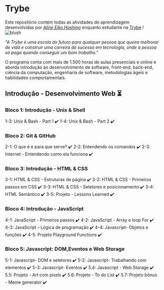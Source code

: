 # Trybe

Este repositório contém todas as atividades de aprendizagem desenvolvidas por _[Aline Eiko Hoshino](https://www.linkedin.com/in/alinehoshino/)_ enquanto estudante na [Trybe](https://www.betrybe.com/) ! ![blush](https://github.githubassets.com/images/icons/emoji/unicode/1f60a.png)

_"A Trybe é uma escola do futuro para qualquer pessoa que queira melhorar de vida e construir uma carreira de sucesso em tecnologia, onde a pessoa só paga quando conseguir um bom trabalho."_

O programa conta com mais de 1.500 horas de aulas presenciais e online e aborda introdução ao desenvolvimento de software, front-end, back-end, ciência da computação, engenharia de software, metodologias ágeis e habilidades comportamentais.

## Introdução - Desenvolvimento Web :hourglass_flowing_sand:

### Bloco 1: Introdução - Unix & Shell

1-3: Unix & Bash - Part 1 :heavy_check_mark:
1-4: Unix & Bash - Part 2 :heavy_check_mark:

### Bloco 2: Git & GitHub

2-1: O que é e para que serve? :heavy_check_mark:
2-2: Entendendo os comandos :heavy_check_mark:
2-3: Internet - Entendendo como ela funciona :heavy_check_mark:

### Bloco 3: Introdução - HTML & CSS

3-1: HTML & CSS - Estruturas de página :heavy_check_mark:
3-2: HTML & CSS - Primeiros passos em CSS :heavy_check_mark:
3-3: HTML & CSS - Seletores e posicionamento :heavy_check_mark:
3-4: HTML Semântico :heavy_check_mark:
3-5: Projeto - Lessons Learned :heavy_check_mark:

### Bloco 4: Introdução - JavaScript

4-1: JavaScript - Primeiros passos :heavy_check_mark:
4-2: JavaScript - Array e loop For :heavy_check_mark:
4-3: JavaScript - Lógica de programação :heavy_check_mark:
4-4: Javascript- Objetos e funções :heavy_check_mark:
4-5: Projeto Playground Functions :heavy_check_mark:

### Bloco 5: Javascript: DOM,Eventos e Web Storage

5-1: Javascript- DOM e seletores :heavy_check_mark:
5-2: Javascript- Trabalhando com elementos :heavy_check_mark:
5-3: Javascript- Eventos :heavy_check_mark:
5.4: Javascript - Web Storage :heavy_check_mark:
5.5: Projeto - Art com pixels :heavy_check_mark:
5.6: Projeto - To do List :heavy_check_mark:
5.7: Projeto bônus - Meme generator :heavy_check_mark:
